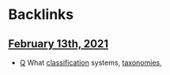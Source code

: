 
# Backlinks
## [February 13th, 2021](<February 13th, 2021.md>)
- [Q](<Q.md>) What [classification](<classification.md>) systems, [taxonomies](<taxonomies.md>),

